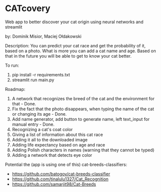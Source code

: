 # CATcovery  
Web app to better discover your cat origin using neural networks and streamlit
  
by: Dominik Misior, Maciej Ołdakowski
  
Description:
You can predict your cat race and get the probability of it, based on a photo. 
What is more you can add a cat name and age. Based on that in the future you will be able to get to know your cat better.

To run:

1. pip install -r requirements.txt
2. streamlit run main.py

Roadmap:
1. A network that recognizes the breed of the cat and the environment for that - Done. 
2. Fix the fact that the photo disappears, when typing the name of the cat or changing its age - Done. 
3. Add name generator, add button to generate name, left text_input for manual entry - Done.
4. Recognizing a cat's coat color
5. Giving a list of information about this cat race
6. Adding it all to the downloaded image
7. Adding life expectancy based on age and race
8. Adding Polish characters in names (warning that they cannot be typed)
9. Adding a network that detects eye color

Potential the (app is using one of this) cat-breeds-classifiers:
- https://github.com/batogov/cat-breeds-classifier
- https://github.com/tinalulu1327/Cat_Recognition
- https://github.com/samarjit98/Cat-Breeds
